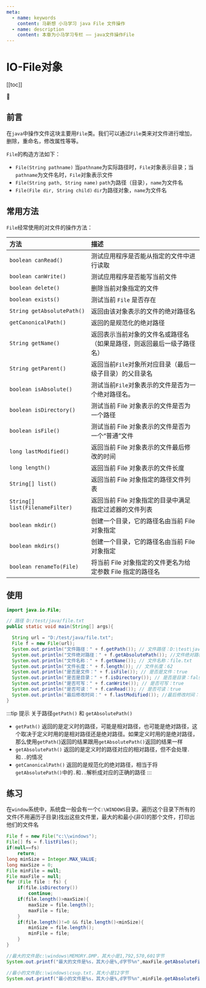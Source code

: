 ```yaml
---
meta:
  - name: keywords
    content: 马新想 小马学习 java File 文件操作
  - name: description
    content: 本章为小马学习专栏 —— java文件操作File
---
```


# IO-File对象

[[toc]]

:horse: 


## 前言

在`java`中操作文件这块主要用`File`类。我们可以通过`File`类来对文件进行增加，删除，重命名，修改属性等等。

`File`的构造方法如下：

- `File(String pathname)` 当`pathname`为实际路径时，`File`对象表示目录；当`pathname`为文件名时，`File`对象表示文件
- `File(String path, String name)`  `path`为路径（目录），`name`为文件名
- `File(File dir, String child)` `dir`为路径对象，`name`为文件名


## 常用方法

`File`经常使用的对文件的操作方法：

|方法|描述|
|:---|:---|
|`boolean canRead()`|测试应用程序是否能从指定的文件中进行读取|
|`boolean canWrite()`|测试应用程序是否能写当前文件|
|`boolean delete()`|删除当前对象指定的文件|
|`boolean exists()`|测试当前 `File` 是否存在|
|`String getAbsolutePath()`|返回由该对象表示的文件的绝对路径名|
|`getCanonicalPath()`|返回的是规范化的绝对路径|
|`String getName()`|返回表示当前对象的文件名或路径名（如果是路径，则返回最后一级子路径名）|
|`String getParent()`|返回当前`File`对象所对应目录（最后一级子目录）的父目录名|
|`boolean isAbsolute()`|测试当前`File`对象表示的文件是否为一个绝对路径名。|
|`boolean isDirectory()`|测试当前 File 对象表示的文件是否为一个路径|
|`boolean isFile()`|测试当前 File 对象表示的文件是否为一个“普通”文件|
|`long lastModified()`|返回当前 File 对象表示的文件最后修改的时间|
|`long length()`|返回当前 File 对象表示的文件长度|
|`String[] list()`|返回当前 File 对象指定的路径文件列表|
|`String[] list(FilenameFilter)`|返回当前 File 对象指定的目录中满足指定过滤器的文件列表|
|`boolean mkdir()`|创建一个目录，它的路径名由当前 File 对象指定|
|`boolean mkdirs()`|创建一个目录，它的路径名由当前 File 对象指定|
|`boolean renameTo(File)`|将当前 File 对象指定的文件更名为给定参数 File 指定的路径名|

## 使用

```java
import java.io.File;

// 路径 D:/test/java/file.txt
public static void main(String[] args){

  String url = "D:/test/java/file.txt";
  File f = new File(url);
  System.out.println("文件路径：" + f.getPath()); // 文件路径：D:\test\java\file.txt
  System.out.println("文件绝对路径：" + f.getAbsolutePath()); //文件绝对路径：D:\test\java\file.txt
  System.out.println("文件名称：" + f.getName()); // 文件名称：file.txt
  System.out.println("文件长度：" + f.length()); // 文件长度：62
  System.out.println("是否是文件：" + f.isFile()); // 是否是文件：true
  System.out.println("是否是目录：" + f.isDirectory()); // 是否是目录：false
  System.out.println("是否可写：" + f.canWrite()); // 是否可写：true
  System.out.println("是否可读：" + f.canRead()); // 是否可读：true
  System.out.println("最后修改时间：" + f.lastModified()); //最后修改时间：1619318993139
}
```

:::tip 提示
关于路径`getPath()` 和 `getAbsolutePath()`

- `getPath()` 返回的是定义时的路径，可能是相对路径，也可能是绝对路径，这个取决于定义时用的是相对路径还是绝对路径。如果定义时用的是绝对路径，那么使用`getPath(`)返回的结果跟用`getAbsolutePath()`返回的结果一样
- `getAbsolutePath()` 返回的是定义时的路径对应的相对路径，但不会处理`.`和`..`的情况
- `getCanonicalPath()` 返回的是规范化的绝对路径，相当于将`getAbsolutePath()`中的`.`和`..`解析成对应的正确的路径
:::



## 练习


在`window`系统中，系统盘一般会有一个`C:\WINDOWS`目录。遍历这个目录下所有的文件(不用遍历子目录)找出这些文件里，最大的和最小(非0)的那个文件，打印出他们的文件名


```java
File f = new File("c:\\windows");
File[] fs = f.listFiles();
if(null==fs)
    return;
long minSize = Integer.MAX_VALUE;
long maxSize = 0;
File minFile = null;
File maxFile = null;
for (File file : fs) {
    if(file.isDirectory())
        continue;
    if(file.length()>maxSize){
        maxSize = file.length();
        maxFile = file;
    }
    if(file.length()!=0 && file.length()<minSize){
        minSize = file.length();
        minFile = file;
    }
}

//最大的文件是c:\windows\MEMORY.DMP，其大小是1,792,570,601字节
System.out.printf("最大的文件是%s，其大小是%,d字节%n",maxFile.getAbsoluteFile(),maxFile.length());

//最小的文件是c:\windows\csup.txt，其大小是12字节
System.out.printf("最小的文件是%s，其大小是%,d字节%n",minFile.getAbsoluteFile(),minFile.length());
```